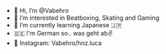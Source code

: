 - 👋 Hi, I’m @Vabehro
- 👀 I’m interested in Beatboxing, Skating and Gaming
- 🌱 I’m currently learning Japanese 🇯🇵
- 🇩🇪 I'm German so.. was geht ab✌️
- 📸 Instagram: Vabehro/hnz.luca
